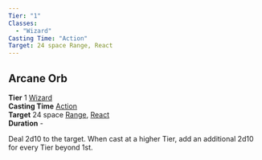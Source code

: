 ```yaml
---
Tier: "1"
Classes:
  - "Wizard"
Casting Time: "Action"
Target: 24 space Range, React
---
```

## Arcane Orb
**Tier** 1 [Wizard](app://obsidian.md/SRD/Archetypes/Wizard.md)  
**Casting Time** [Action](app://obsidian.md/SRD/Glossary/Action.md)  
**Target** 24 space [Range](app://obsidian.md/Range), [React](app://obsidian.md/React)  
**Duration** -

Deal 2d10 to the target. When cast at a higher Tier, add an additional 2d10 for every Tier beyond 1st. 